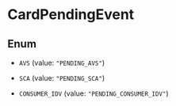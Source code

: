 

# CardPendingEvent

## Enum


* `AVS` (value: `"PENDING_AVS"`)

* `SCA` (value: `"PENDING_SCA"`)

* `CONSUMER_IDV` (value: `"PENDING_CONSUMER_IDV"`)




